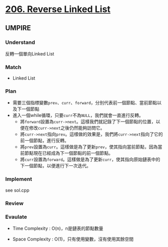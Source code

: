 # [206. Reverse Linked List](https://leetcode.com/problems/reverse-linked-list/description/)

## UMPIRE
### Understand
反轉一個單向Linked List

### Match
* Linked List

### Plan
* 需要三個指標變數`prev`、`curr`、`forward`，分別代表前一個節點、當前節點以及下一個節點
* 進入一個while循環，只要`curr`不為`NULL`，我們就會一直進行反轉。
    * 將`forward`設置為`curr->next`。這樣我們就記錄了下一個節點的位置，以便在修改`curr->next`之後仍然能夠訪問它。
    * 將`curr->next`指向`prev`。這樣做的效果是，我們將`curr->next`指向了它的前一個節點，進行反轉。
    * 將`prev`設置為`curr`。這樣做是為了更新`prev`，使其指向當前節點，因為當前節點現在已經成為下一個節點的前一個節點。
    * 將`curr`設置為`forward`。這樣做是為了更新`curr`，使其指向原始鏈表中的下一個節點，以便進行下一次迭代。

### Implement
see sol.cpp

### Review

### Evaulate
* Time Complexity : O(n)，n是鏈表的節點數量

* Space Complexity : O(1)，只有使用變數，沒有使用其餘空間